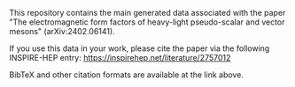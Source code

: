 This repository contains the main generated data associated with the paper "The electromagnetic form factors of heavy-light pseudo-scalar and vector mesons" (arXiv:2402.06141).

If you use this data in your work, please cite the paper via the following INSPIRE-HEP entry: https://inspirehep.net/literature/2757012

BibTeX and other citation formats are available at the link above.
